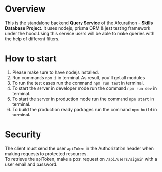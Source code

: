 # Overview

This is the standalone backend **Query Service** of the Afourathon - **Skills Database Project**. It uses nodejs, prisma ORM & jest testing framework under the hood.Using this service users will be able to make queries with the help of different filters.

# How to start

1. Please make sure to have nodejs installed.
2. Run commands `npm i` in terminal. As result, you'll get all modules
3. To run the test cases run the command `npm run test` in terminal.
4. To start the server in developer mode run the command `npm run dev` in terminal.
5. To start the server in production mode run the command `npm start` in terminal.
6. To build the production ready packages run the command `npm build` in terminal.

# Security

The client must send the user `apiToken` in the Authorization header when making requests to protected resources.  
To retrieve the apiToken, make a post request on `/api/users/signin` with a user email and password.
